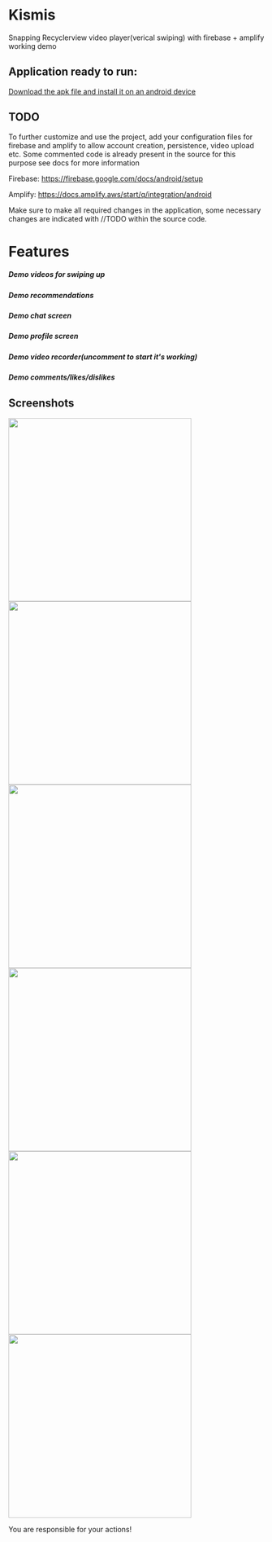 # Kismis
Snapping Recyclerview video player(verical swiping) with firebase + amplify working demo

## Application ready to run:

[Download the apk file and install it on an android device](https://github.com/Simple-Harmonics/Kismis/tree/master/app/build/outputs/apk/debug)

## TODO
To further customize and use the project, add your configuration files for firebase and amplify to allow account creation, persistence, video upload etc. 
Some commented code is already present in the source for this purpose see docs for more information

Firebase: https://firebase.google.com/docs/android/setup

Amplify: https://docs.amplify.aws/start/q/integration/android

Make sure to make all required changes in the application, some necessary changes are indicated with //TODO within the source code.

# Features
##### Demo videos for swiping up
##### Demo recommendations
##### Demo chat screen
##### Demo profile screen
##### Demo video recorder(uncomment to start it's working)
##### Demo comments/likes/dislikes

## Screenshots
<img src="https://github.com/Simple-Harmonics/Kismis/blob/master/app/screenshots/Screenshot_2020-11-30-19-31-05-357_com.simpleharmonics.kismis.jpg" width="360">
<img src="https://github.com/Simple-Harmonics/Kismis/blob/master/app/screenshots/Screenshot_2020-11-30-19-34-52-296_com.simpleharmonics.kismis.jpg" width="360">
<img src="https://github.com/Simple-Harmonics/Kismis/blob/master/app/screenshots/Screenshot_2020-11-30-19-35-10-825_com.simpleharmonics.kismis.jpg" width="360">
<img src="https://github.com/Simple-Harmonics/Kismis/blob/master/app/screenshots/Screenshot_2020-11-30-19-35-17-848_com.simpleharmonics.kismis.jpg" width="360">
<img src="https://github.com/Simple-Harmonics/Kismis/blob/master/app/screenshots/Screenshot_2020-11-30-19-36-00-049_com.simpleharmonics.kismis.jpg" width="360">
<img src="https://github.com/Simple-Harmonics/Kismis/blob/master/app/screenshots/Screenshot_2020-11-30-19-36-04-175_com.simpleharmonics.kismis.jpg" width="360">

You are responsible for your actions!
